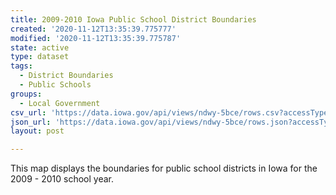 ```yaml
---
title: 2009-2010 Iowa Public School District Boundaries
created: '2020-11-12T13:35:39.775777'
modified: '2020-11-12T13:35:39.775787'
state: active
type: dataset
tags:
  - District Boundaries
  - Public Schools
groups:
  - Local Government
csv_url: 'https://data.iowa.gov/api/views/ndwy-5bce/rows.csv?accessType=DOWNLOAD'
json_url: 'https://data.iowa.gov/api/views/ndwy-5bce/rows.json?accessType=DOWNLOAD'
layout: post

---
```

This map displays the boundaries for public school districts in Iowa for the 2009 - 2010 school year.

